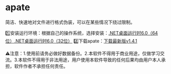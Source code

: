 # apate
简洁、快速地对文件进行格式伪装，可以在某些情况下绕过限制。

1️⃣安装运行环境：根据自己的操作系统，选择安装：[.NET桌面运行时6.0（64位）](https://dotnet.microsoft.com/zh-cn/download/dotnet/thank-you/runtime-desktop-6.0.16-windows-x64-installer)[.NET桌面运行时6.0（32位）](https://dotnet.microsoft.com/zh-cn/download/dotnet/thank-you/runtime-desktop-6.0.16-windows-x86-installer)
2️⃣下载apate：[下载最新版v1.4.1](https://github.com/rippod/apate/releases/download/apate.v1.4.1/apate.v1.4.1.zip)

⚠注意：1.使用前请务必做好数据备份。2.本软件不得用于商业用途，仅做学习交流。3.本软件不得用于非法用途，用户使用本软件导致的任何后果均由用户本人承担，软件作者不承担任何责任。
